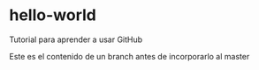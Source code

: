 # hello-world
Tutorial para aprender a usar GitHub

Este es el contenido de un branch antes de incorporarlo al master
